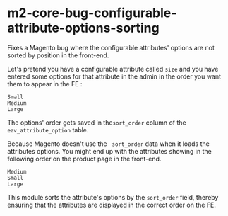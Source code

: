 # m2-core-bug-configurable-attribute-options-sorting

Fixes a Magento bug where the configurable attributes' options are not sorted by position in the front-end.

Let's pretend you have a configurable attribute called `size` and you have entered some options for that attribute in the admin in the order you want them to appear in the FE :

```
Small
Medium
Large
```

The options' order gets saved in the`sort_order` column of  the `eav_attribute_option` table.

Because Magento doesn't use the ` sort_order` data when it loads the attributes options. You might end up with the attributes showing in the following order on the product page in the front-end.

```
Medium
Small
Large
```

This module sorts the attribute's options by the `sort_order` field, thereby ensuring that the attributes are displayed in the correct order on the FE. 
